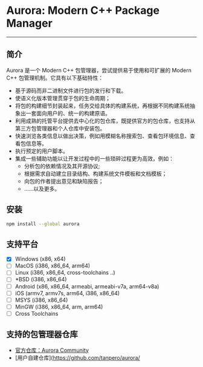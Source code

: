 # Aurora: Modern C++ Package Manager

---

## 简介

Aurora 是一个 Modern C++ 包管理器，尝试提供易于使用和可扩展的 Modern C++ 包管理机制。它具有以下基础特性：

- 基于源码而非二进制文件进行包的发行和下载。
- 使语义化版本管理贯穿于包的生命周期；
- 将包的构建细节封装起来，任务交给具体的构建系统，再根据不同构建系统抽象出一套面向用户的、统一的构建原语。
- 利用成熟的托管平台提供去中心化的包仓库，既提供官方的包仓库，也支持从第三方包管理器和个人仓库中安装包。
- 快速浏览各类信息以做出决策，例如用模糊名称搜索包、查看包环境信息、查看包信息等。
- 执行预定的用户脚本。
- 集成一些辅助功能以让开发过程中的一些琐碎过程更为高效，例如：
  - 分析包的依赖情况及其开源协议;
  - 根据需求自动建立目录结构、构建系统文件模板和文档模板；
  - 向包的作者提出意见和缺陷报告；
  - ……以及更多。
  
## 安装

```bash
npm install --global aurora
```

## 支持平台

- [x] Windows (x86, x64)
- [ ] MacOS (i386, x86_64, arm64)
- [ ] Linux (i386, x86_64, cross-toolchains ..)
- [ ] *BSD (i386, x86_64)
- [ ] Android (x86, x86_64, armeabi, armeabi-v7a, arm64-v8a)
- [ ] iOS (armv7, armv7s, arm64, i386, x86_64)
- [ ] MSYS (i386, x86_64)
- [ ] MinGW (i386, x86_64, arm, arm64)
- [ ] Cross Toolchains

## 支持的包管理器仓库

- [官方仓库：Aurora Community](https://github.com/Aurora-Community/)
- [用户自建仓库](https://github.com/tanpero/aurora/
